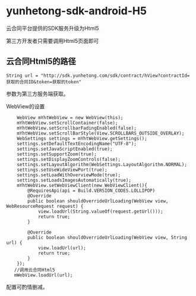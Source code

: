 # yunhetong-sdk-android-H5
云合同平台提供的SDK服务升级为Html5

第三方开发者只需要调用Html5页面即可


## 云合同Html5的路径 ##

    String url = "http://sdk.yunhetong.com/sdk/contract/hView?contractId=获取的合同ID&token=获取的token"

参数为第三方服务端获取。


WebView的设置

        WebView mYhtWebView = new WebView(this);
        mYhtWebView.setScrollContainer(false);
        mYhtWebView.setScrollbarFadingEnabled(false);
        mYhtWebView.setScrollBarStyle(View.SCROLLBARS_OUTSIDE_OVERLAY);
        WebSettings settings = mYhtWebView.getSettings();
        settings.setDefaultTextEncodingName("UTF-8");
        settings.setJavaScriptEnabled(true);
        settings.setSupportZoom(true);
        settings.setDisplayZoomControls(false);
        settings.setLayoutAlgorithm(WebSettings.LayoutAlgorithm.NORMAL);
        settings.setUseWideViewPort(true);
        settings.setLoadWithOverviewMode(true);
        settings.setLoadsImagesAutomatically(true);
        mYhtWebView.setWebViewClient(new WebViewClient(){
            @RequiresApi(api = Build.VERSION_CODES.LOLLIPOP)
            @Override
            public boolean shouldOverrideUrlLoading(WebView view, WebResourceRequest request) {
                view.loadUrl(String.valueOf(request.getUrl()));
                return true;
            }

            @Override
            public boolean shouldOverrideUrlLoading(WebView view, String url) {
                view.loadUrl(url);
                return true;
            }
        });
       //调用云合同Html5
       mWebView.loadUrl(url);

配置可酌情删减。

        






